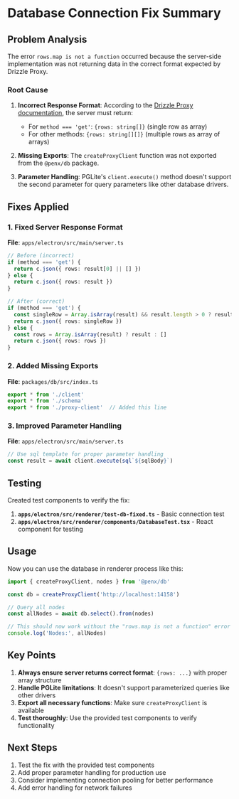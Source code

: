 # Database Connection Fix Summary

## Problem Analysis

The error `rows.map is not a function` occurred because the server-side implementation was not returning data in the correct format expected by Drizzle Proxy.

### Root Cause

1. **Incorrect Response Format**: According to the [Drizzle Proxy documentation](https://orm.drizzle.team/docs/connect-drizzle-proxy), the server must return:
   - For `method === 'get'`: `{rows: string[]}` (single row as array)
   - For other methods: `{rows: string[][]}` (multiple rows as array of arrays)

2. **Missing Exports**: The `createProxyClient` function was not exported from the `@penx/db` package.

3. **Parameter Handling**: PGLite's `client.execute()` method doesn't support the second parameter for query parameters like other database drivers.

## Fixes Applied

### 1. Fixed Server Response Format

**File**: `apps/electron/src/main/server.ts`

```typescript
// Before (incorrect)
if (method === 'get') {
  return c.json({ rows: result[0] || [] })
} else {
  return c.json({ rows: result })
}

// After (correct)
if (method === 'get') {
  const singleRow = Array.isArray(result) && result.length > 0 ? result[0] : []
  return c.json({ rows: singleRow })
} else {
  const rows = Array.isArray(result) ? result : []
  return c.json({ rows: rows })
}
```

### 2. Added Missing Exports

**File**: `packages/db/src/index.ts`

```typescript
export * from './client'
export * from './schema'
export * from './proxy-client'  // Added this line
```

### 3. Improved Parameter Handling

**File**: `apps/electron/src/main/server.ts`

```typescript
// Use sql template for proper parameter handling
const result = await client.execute(sql`${sqlBody}`)
```

## Testing

Created test components to verify the fix:

1. **`apps/electron/src/renderer/test-db-fixed.ts`** - Basic connection test
2. **`apps/electron/src/renderer/components/DatabaseTest.tsx`** - React component for testing

## Usage

Now you can use the database in renderer process like this:

```typescript
import { createProxyClient, nodes } from '@penx/db'

const db = createProxyClient('http://localhost:14158')

// Query all nodes
const allNodes = await db.select().from(nodes)

// This should now work without the "rows.map is not a function" error
console.log('Nodes:', allNodes)
```

## Key Points

1. **Always ensure server returns correct format**: `{rows: ...}` with proper array structure
2. **Handle PGLite limitations**: It doesn't support parameterized queries like other drivers
3. **Export all necessary functions**: Make sure `createProxyClient` is available
4. **Test thoroughly**: Use the provided test components to verify functionality

## Next Steps

1. Test the fix with the provided test components
2. Add proper parameter handling for production use
3. Consider implementing connection pooling for better performance
4. Add error handling for network failures 